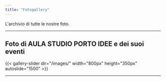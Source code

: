 ```yaml
---
title: "Fotogallery"
---
```


L'archivio di tutte le nostre foto.

---

## Foto di AULA STUDIO PORTO IDEE e dei suoi eventi

{{< gallery-slider dir="/images/" width="800px" height="350px" autoslide="1500" >}}

---

<!-- ## Foto di LAB121

{{< gallery-slider dir="/images/best2-carousel/" width="800px" height="350px" autoslide="1500" >}}

--- -->